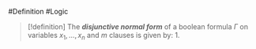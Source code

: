 #Definition #Logic

> [!definition]
> The ***disjunctive normal form*** of a boolean formula $\Gamma$ on variables $x_{1},\dots,x_{n}$ and $m$ clauses is given by: 
> 1. 